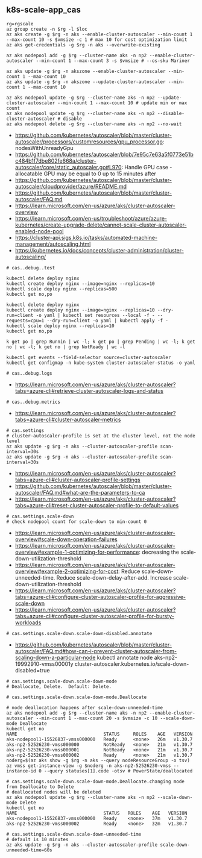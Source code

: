 ## k8s-scale-app_cas

```
rg=rgscale
az group create -n $rg -l $loc
az aks create -g $rg -n aks --enable-cluster-autoscaler --min-count 1 --max-count 10 -s $vmsize -c 1 # max 10 for cost optimization limit
az aks get-credentials -g $rg -n aks --overwrite-existing

az aks nodepool add -g $rg --cluster-name aks -n np2 --enable-cluster-autoscaler --min-count 1 --max-count 3 -s $vmsize # --os-sku Mariner
```

```
az aks update -g $rg -n akszone --enable-cluster-autoscaler --min-count 1 --max-count 10
az aks update -g $rg -n akszone --update-cluster-autoscaler --min-count 1 --max-count 10

az aks nodepool update -g $rg --cluster-name aks -n np2 --update-cluster-autoscaler --min-count 1 --max-count 10 # update min or max count
az aks nodepool update -g $rg --cluster-name aks -n np2 --disable-cluster-autoscaler # disable
az aks nodepool delete -g $rg --cluster-name aks -n np2 --no-wait
```

- https://github.com/kubernetes/autoscaler/blob/master/cluster-autoscaler/processors/customresources/gpu_processor.go: nodesWithUnreadyGpu
- https://github.com/kubernetes/autoscaler/blob/7e95c7e63a5f0773e51bc484b1f7dbe802fe668a/cluster-autoscaler/core/static_autoscaler.go#L970: Handle GPU case - allocatable GPU may be equal to 0 up to 15 minutes after
- https://github.com/kubernetes/autoscaler/blob/master/cluster-autoscaler/cloudprovider/azure/README.md
- https://github.com/kubernetes/autoscaler/blob/master/cluster-autoscaler/FAQ.md
- https://learn.microsoft.com/en-us/azure/aks/cluster-autoscaler-overview
- https://learn.microsoft.com/en-us/troubleshoot/azure/azure-kubernetes/create-upgrade-delete/cannot-scale-cluster-autoscaler-enabled-node-pool
- https://cluster-api.sigs.k8s.io/tasks/automated-machine-management/autoscaling.html
- https://kubernetes.io/docs/concepts/cluster-administration/cluster-autoscaling/

```
# cas..debug..test

kubectl delete deploy nginx
kubectl create deploy nginx --image=nginx --replicas=10
kubectl scale deploy nginx --replicas=500
kubectl get no,po

kubectl delete deploy nginx
kubectl create deploy nginx --image=nginx --replicas=10 --dry-run=client -o yaml | kubectl set resources --local -f - --requests=cpu=1 --dry-run=client -o yaml | kubectl apply -f -
kubectl scale deploy nginx --replicas=10
kubectl get no,po

k get po | grep Runnin | wc -l; k get po | grep Pending | wc -l; k get no | wc -l; k get no | grep NotReady | wc -l

kubectl get events --field-selector source=cluster-autoscaler
kubectl get configmap -n kube-system cluster-autoscaler-status -o yaml
```

```
# cas..debug.logs
```

- https://learn.microsoft.com/en-us/azure/aks/cluster-autoscaler?tabs=azure-cli#retrieve-cluster-autoscaler-logs-and-status

```
# cas..debug.metrics
```

- https://learn.microsoft.com/en-us/azure/aks/cluster-autoscaler?tabs=azure-cli#cluster-autoscaler-metrics

```
# cas.settings
# cluster-autoscaler-profile is set at the cluster level, not the node level
az aks update -g $rg -n aks --cluster-autoscaler-profile scan-interval=30s
az aks update -g $rg -n aks --cluster-autoscaler-profile scan-interval=30s
```

- https://learn.microsoft.com/en-us/azure/aks/cluster-autoscaler?tabs=azure-cli#cluster-autoscaler-profile-settings
- https://github.com/kubernetes/autoscaler/blob/master/cluster-autoscaler/FAQ.md#what-are-the-parameters-to-ca
- https://learn.microsoft.com/en-us/azure/aks/cluster-autoscaler?tabs=azure-cli#reset-cluster-autoscaler-profile-to-default-values

```
# cas.settings.scale-down
# check nodepool count for scale-down to min-count 0
```

- https://learn.microsoft.com/en-us/azure/aks/cluster-autoscaler-overview#scale-down-operation-failures
- https://learn.microsoft.com/en-us/azure/aks/cluster-autoscaler-overview#example-1-optimizing-for-performance: decreasing the scale-down-utilization-threshold
- https://learn.microsoft.com/en-us/azure/aks/cluster-autoscaler-overview#example-2-optimizing-for-cost: Reduce scale-down-unneeded-time. Reduce scale-down-delay-after-add. Increase scale-down-utilization-threshold
- https://learn.microsoft.com/en-us/azure/aks/cluster-autoscaler?tabs=azure-cli#configure-cluster-autoscaler-profile-for-aggressive-scale-down
- https://learn.microsoft.com/en-us/azure/aks/cluster-autoscaler?tabs=azure-cli#configure-cluster-autoscaler-profile-for-bursty-workloads

```
# cas.settings.scale-down.scale-down-disabled.annotate
```

- https://github.com/kubernetes/autoscaler/blob/master/cluster-autoscaler/FAQ.md#how-can-i-prevent-cluster-autoscaler-from-scaling-down-a-particular-node
kubectl annotate node aks-np2-19992910-vmss00001y cluster-autoscaler.kubernetes.io/scale-down-disabled=true

```
# cas.settings.scale-down.scale-down-mode
# Deallocate, Delete.  Default: Delete.
```

```
# cas.settings.scale-down.scale-down-mode.Deallocate

# node deallocation happens after scale-down-unneeded-time
az aks nodepool add -g $rg --cluster-name aks -n np2 --enable-cluster-autoscaler --min-count 1 --max-count 20 -s $vmsize -c 10 --scale-down-mode Deallocate
kubectl get no
NAME                                STATUS     ROLES    AGE   VERSION
aks-nodepool1-15526837-vmss000000   Ready      <none>   26m   v1.30.7
aks-np2-52526230-vmss000000         NotReady   <none>   21m   v1.30.7
aks-np2-52526230-vmss000001         NotReady   <none>   21m   v1.30.7
aks-np2-52526230-vmss000002         Ready      <none>   21m   v1.30.7
noderg=$(az aks show -g $rg -n aks --query nodeResourceGroup -o tsv)
az vmss get-instance-view -g $noderg -n aks-np2-52526230-vmss --instance-id 0 --query statuses[1].code -otsv # PowerState/deallocated

# cas.settings.scale-down.scale-down-mode.Deallocate.changing mode from Deallocate to Delete
# deallocated nodes will be deleted
az aks nodepool update -g $rg --cluster-name aks -n np2 --scale-down-mode Delete
kubectl get no
NAME                                STATUS   ROLES    AGE   VERSION
aks-nodepool1-15526837-vmss000000   Ready    <none>   37m   v1.30.7
aks-np2-52526230-vmss000002         Ready    <none>   32m   v1.30.7
```

```
# cas.settings.scale-down.scale-down-unneeded-time
# default is 10 minutes
az aks update -g $rg -n aks --cluster-autoscaler-profile scale-down-unneeded-time=60s   
```
